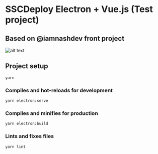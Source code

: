 # SSCDeploy Electron + Vue.js (Test project)
## Based on @iamnashdev front project

![alt text](https://i.imgur.com/hjVAoPm.png)

## Project setup
```
yarn
```

### Compiles and hot-reloads for development
```
yarn electron:serve
```

### Compiles and minifies for production
```
yarn electron:build
```

### Lints and fixes files
```
yarn lint
```

